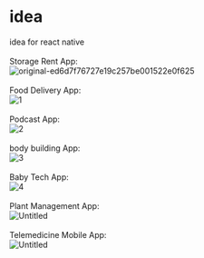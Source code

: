# idea
idea for react native
<br><br>
Storage Rent App:
<br>
![original-ed6d7f76727e19c257be001522e0f625](https://github.com/omidreact/idea/assets/116552870/b9bd1ff0-6ba0-443a-ba44-6ccded29e757)
<br><br>
Food Delivery App:
<br>
![1](https://user-images.githubusercontent.com/116552870/236920196-7a17ca88-341c-49cf-baa7-a1a3f6b06ae9.jpg)
<br><br>
Podcast App:
<br>
![2](https://user-images.githubusercontent.com/116552870/236920867-365c5b4e-0735-48c3-85f9-6f00d3c8f44a.jpg)
<br><br>
body building App:
<br>
![3](https://github.com/omidreact/idea/assets/116552870/0e02da2b-d7b8-4a2e-b527-d0b7496b1eb5)
<br><br>
Baby Tech App:
<br>
![4](https://github.com/omidreact/idea/assets/116552870/b488d740-a1d7-4399-a367-860a0a059a18)
<br><br>
Plant Management App:
<br>
![Untitled](https://github.com/omidreact/idea/assets/116552870/63b84caf-ddec-4ced-8044-3570a9256b2d)
<br><br>
Telemedicine Mobile App:
<br>
![Untitled](https://github.com/omidreact/idea/assets/116552870/35233bc9-6988-45a9-9beb-c7777d9f9563)
<br><br>
